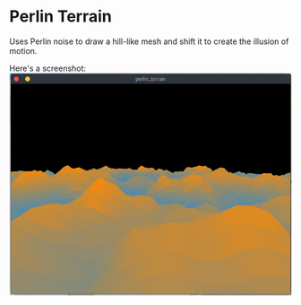 # Perlin Terrain

Uses Perlin noise to draw a hill-like mesh and shift it to create the illusion of motion.

Here's a screenshot:
![screenshot](https://raw.githubusercontent.com/iibrahimli/perlin-terrain/master/perlin_ss.png)
